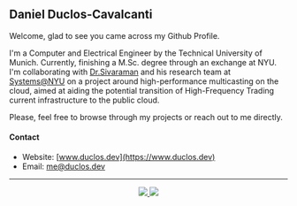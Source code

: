 ## Daniel Duclos-Cavalcanti

Welcome, glad to see you came across my Github Profile. 

I'm a Computer and Electrical Engineer by the Technical University of Munich. Currently, finishing a M.Sc. degree
through an exchange at NYU. I'm collaborating with [Dr.Sivaraman](https://anirudhsk.github.io/) and his 
research team at [Systems@NYU](https://news.cs.nyu.edu/) on a project around high-performance multicasting 
on the cloud, aimed at aiding the potential transition of High-Frequency Trading current infrastructure to 
the public cloud.

Please, feel free to browse through my projects or reach out to me directly.

#### Contact
+ Website: [www.duclos.dev](https://www.duclos.dev)
+ Email: [me@duclos.dev](mailto:me@duclos.dev)

--- 

<p align="center">
  <a href="https://ko-fi.com/duclos">
    <img src="https://img.shields.io/badge/donation-ko--fi-red.svg">
  </a>
  
  <a href="https://www.buymeacoffee.com/danielduclos">
    <img src="https://img.shields.io/badge/donation-buy--me--coffee-green.svg">
  </a>
</p>

